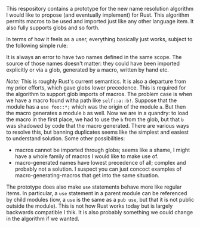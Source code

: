 This respository contains a prototype for the new name resolution
algorithm I would like to propose (and eventually implement) for Rust.
This algorithm permits macros to be used and imported just like any
other language item. It also fully supports globs and so forth.

In terms of how it feels as a user, everything basically just works,
subject to the following simple rule:

It is always an error to have two names defined in the same scope.
The source of those names doesn't matter: they could have been
imported explicitly or via a glob, generated by a macro, written by
hand etc.

*Note:* This is roughly Rust's current semantics. It is also a
departure from my prior efforts, which gave globs lower
precedence. This is required for the algorithm to support glob
imports of macros. The problem case is when we have a macro found
witha path like `self::a::b!`. Suppose that the module has a `use
foo::*;` which was the origin of the module `a`. But then the
macro generates a module `b` as well. Now we are in a quandry: to
load the macro in the first place, we had to use the `b` from the
glob, but that `b` was shadowed by code that the macro
generated. There are various ways to resolve this, but banning
duplicates seems like the simplest and easiest to understand
solution. Some other possibilities:
- macros cannot be imported through globs; seems like a shame, I might have a whole
  family of macros I would like to make use of.
- macro-generated names have lowest precedence of all; complex
  and probably not a solution. I suspect you can just concoct
  examples of macro-generating-macros that get into the same
  situation.

The prototype does also make `use` statements behave more like regular
items. In particular, a `use` statement in a parent module can be
referenced by child modules (iow, a `use` is the same as a `pub use`,
but that it is not public outside the module). This is not how Rust
works today but is largely backwards compatible I thik. It is also
probably something we could change in the algorithm if we wanted.

